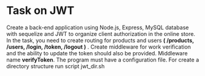 # Task on JWT
Create a back-end application using Node.js, Express, MySQL database with sequelize and JWT to organize client authorization in the online store. In the task, you need to create routing for products and users **( /products, /users, /login, /token, /logout )** . Create middleware for work verification and the ability to update the token should also be provided. Middleware name **verifyToken**. The program must have a configuration file.
For create a directory structure run script jwt_dir.sh
